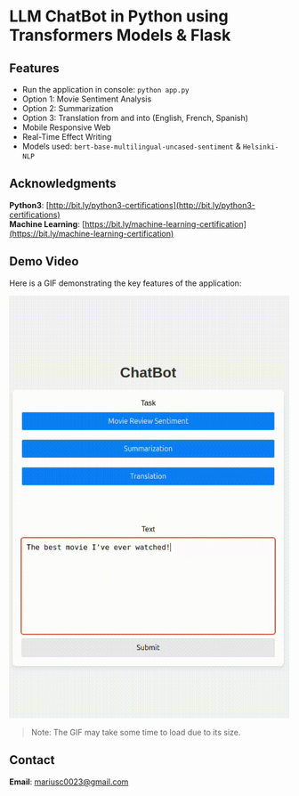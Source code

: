 # LLM ChatBot in Python using Transformers Models & Flask

## Features
- Run the application in console: `python app.py`
- Option 1: Movie Sentiment Analysis
- Option 2: Summarization
- Option 3: Translation from and into (English, French, Spanish)
- Mobile Responsive Web
- Real-Time Effect Writing
- Models used: `bert-base-multilingual-uncased-sentiment` & `Helsinki-NLP`

## Acknowledgments

**Python3**: [http://bit.ly/python3-certifications](http://bit.ly/python3-certifications)  
**Machine Learning**: [https://bit.ly/machine-learning-certification](https://bit.ly/machine-learning-certification)

## Demo Video

Here is a GIF demonstrating the key features of the application:

![Demo Video](https://github.com/marius2347/LLM-ChatBot-in-Python-using-Flask/blob/main/video.gif)

> Note: The GIF may take some time to load due to its size.

## Contact

**Email**: mariusc0023@gmail.com
